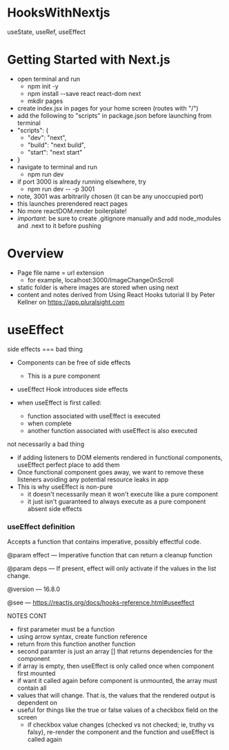 # HooksWithNextjs
useState, useRef, useEffect

# Getting Started with Next.js
- open terminal and run
    - npm init -y
    - npm install --save react react-dom next
    - mkdir pages
- create index.jsx in pages for your home screen (routes with "/")
- add the following to "scripts" in package.json before launching from terminal
- "scripts": {
    - "dev": "next",
    - "build": "next build",
    - "start": "next start"
- }
- navigate to terminal and run
    - npm run dev
- if port 3000 is already running elsewhere, try
    - npm run dev -- -p 3001
- note, 3001 was arbitrarily chosen (it can be any unoccupied port)
- this launches prerendered react pages
- No more reactDOM.render boilerplate!
- *important*: be sure to create .gitignore manually and add node_modules and .next to it before pushing
# Overview

- Page file name = url extension 
    - for example, localhost:3000/ImageChangeOnScroll
- static folder is where images are stored when using next
- content and notes derived from Using React Hooks tutorial II by Peter Kellner on https://app.pluralsight.com

# useEffect

side effects === bad thing

- Components can be free of side effects
    - This is a pure component

- useEffect Hook introduces side effects
- when useEffect is first called:
    - function associated with useEffect is executed
    - when complete
    - another function associated with useEffect is also executed

not necessarily a bad thing 

- if adding listeners to DOM elements rendered in functional components, useEffect perfect place to add them
- Once functional component goes away, we want to remove these listeners avoiding any potential resource leaks in app
- This is why useEffect is non-pure
    - it doesn't necessarily mean it won't execute like a pure component
    - it just isn't guaranteed to always execute as a pure component absent side effects

### useEffect definition
Accepts a function that contains imperative, possibly effectful code.

@param effect — Imperative function that can return a cleanup function

@param deps — If present, effect will only activate if the values in the list change.

@version — 16.8.0

@see — https://reactjs.org/docs/hooks-reference.html#useeffect


NOTES CONT
- first parameter must be a function
- using arrow syntax, create function reference
- return from this function another function
- second paramter is just an array [] that returns dependencies for the component
- if array is empty, then useEffect is only called once when component first mounted
- if want it called again before component is unmounted, the array must contain all
- values that will change. That is, the values that the rendered output is dependent on
- useful for things like the true or false values of a checkbox field on the screen
    - if checkbox value changes (checked vs not checked; ie, truthy vs falsy), re-render the component and the function and useEffect is called again
